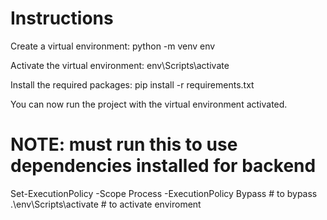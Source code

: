 # Instructions

Create a virtual environment:
python -m venv env

Activate the virtual environment:
env\Scripts\activate

Install the required packages:
pip install -r requirements.txt

You can now run the project with the virtual environment activated.

# NOTE: must run this to use dependencies installed for backend
Set-ExecutionPolicy -Scope Process -ExecutionPolicy Bypass # to bypass
.\env\Scripts\activate # to activate enviroment